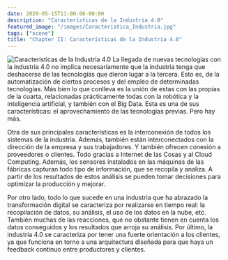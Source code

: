 ```yaml
---
date: 2020-05-15T11:00:08-00:00
description: "Características de la Industria 4.0"
featured_image: "/images/Caracteristica_Industria.jpg"
tags: ["scene"]
title: "Chapter II: Características de la Industria 4.0"
---
```

![Caracteristicas de la Industria 4.0](../../images/Caracteristica_Industria.jpg)
La llegada de nuevas tecnologías con la industria 4.0 no implica necesariamente que la industria tenga que deshacerse de las tecnologías que dieron lugar a la tercera. Esto es, de la automatización de ciertos procesos y del empleo de determinadas tecnologías. Más bien lo que conlleva es la unión de estas con las propias de la cuarta, relacionadas prácticamente todas con la robótica y la inteligencia artificial, y también con el Big Data. Esta es una de sus características: el aprovechamiento de las tecnologías previas. Pero hay más.

Otra de sus principales características es la interconexión de todos los sistemas de la industria. Además, también están interconectados con la dirección de la empresa y sus trabajadores. Y también ofrecen conexión a proveedores o clientes. Todo gracias a Internet de las Cosas y al Cloud Computing. Además, los sensores instalados en las máquinas de las fábricas capturan todo tipo de información, que se recopila y analiza. A partir de los resultados de estos análisis se pueden tomar decisiones para optimizar la producción y mejorar.

Por otro lado, todo lo que sucede en una industria que ha abrazado la transformación digital se caracteriza por realizarse en tiempo real: la recopilación de datos, su análisis, el uso de los datos en la nube, etc. También muchas de las reacciones, que no obstante tienen en cuenta los datos conseguidos y los resultados que arroja su análisis. Por último, la industria 4.0 se caracteriza por tener una fuerte orientación a los clientes, ya que funciona en torno a una arquitectura diseñada para que haya un feedback continuo entre productores y clientes.
